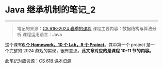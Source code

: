 # Java 继承机制的笔记\_2

---

> 笔记的来源：[CS 61B-2024 春季的课程](https://sp24.datastructur.es/)
> 课程主要内容：数据结构与算法分析
> 课程运用语言：Java

这个课有[**6 个 Homework，10 个 Lab，9 个 Project**](https://github.com/Berkeley-CS61B/skeleton-sp24)。其中第一个 project 是一个完整的 2024 游戏的实现，很有意思。**此文章对应的是课程 10-11 节的内容。**

此笔记对应资源：[CS 61B 课本资源](https://cs61b-2.gitbook.io/cs61b-textbook/11.-inheritance-iii-subtype-polymorphism-comparators-comparable)
